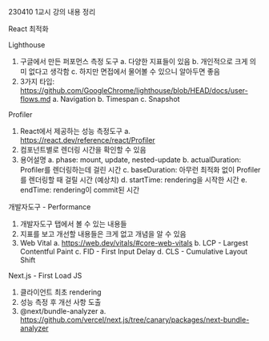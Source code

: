 230410 1교시 강의 내용 정리

React 최적화

Lighthouse
1. 구글에서 만든 퍼포먼스 측정 도구
  a. 다양한 지표들이 있음
  b. 개인적으로 크게 의미 없다고 생각함
  c. 하지만 면접에서 물어볼 수 있으니 알아두면 좋음
2. 3가지 타입:
  https://github.com/GoogleChrome/lighthouse/blob/HEAD/docs/user-flows.md
  a. Navigation 
  b. Timespan 
  c. Snapshot


Profiler
1. React에서 제공하는 성능 측정도구 
  a. https://react.dev/reference/react/Profiler
2. 컴포넌트별로 렌더링 시간을 확인할 수 있음
3. 용어설명
  a. phase: mount, update, nested-update
  b. actualDuration: Profiler를 렌더링하는데 걸린 시간
  c. baseDuration: 아무런 최적화 없이 Profiler를 렌더링할 때 걸릴 시간 (예상치)
  d. startTime: rendering을 시작한 시간
  e. endTime: rendering이 commit된 시간


개발자도구 - Performance
1. 개발자도구 탭에서 볼 수 있는 내용들
2. 지표를 보고 개선할 내용들은 크게 없고 개념을 알 수 있음
3. Web Vital
  a. https://web.dev/vitals/#core-web-vitals
  b. LCP - Largest Contentful Paint
  c. FID - First Input Delay
  d. CLS - Cumulative Layout Shift


Next.js - First Load JS
1. 클라이언트 최초 rendering
2. 성능 측정 후 개선 사항 도출
3. @next/bundle-analyzer
  a. https://github.com/vercel/next.js/tree/canary/packages/next-bundle-analyzer

